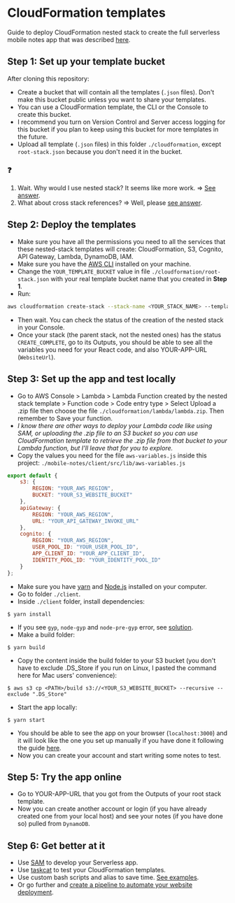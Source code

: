 # CloudFormation templates

Guide to deploy CloudFormation nested stack to create the full serverless mobile notes app that was described [here](../README.md).

## Step 1: Set up your template bucket
After cloning this repository:
- Create a bucket that will contain all the templates (`.json` files). Don't make this bucket public unless you want to share your templates.
- You can use a CloudFormation template, the CLI or the Console to create this bucket.
- I recommend you turn on Version Control and Server access logging for this bucket if you plan to keep using this bucket for more templates in the future.
- Upload all template (`.json` files) in this folder `./cloudformation`, except `root-stack.json` because you don't need it in the bucket.

### :question:
1. Wait. Why would I use nested stack? It seems like more work. => [See answer](../docs/why-nested-stack.md).
1. What about cross stack references? => Well, please [see answer](../docs/why-cross-stack.md).


## Step 2: Deploy the templates
- Make sure you have all the permissions you need to all the services that these nested-stack templates will create: CloudFormation, S3, Cognito, API Gateway, Lambda, DynamoDB, IAM.
- Make sure you have the [AWS CLI](https://docs.aws.amazon.com/cli/latest/userguide/cli-chap-install.html) installed on your machine.
- Change the `YOUR_TEMPLATE_BUCKET` value in file `./cloudformation/root-stack.json` with your real template bucket name that you created in **Step 1**.
- Run:
```bash
aws cloudformation create-stack --stack-name <YOUR_STACK_NAME> --template-body file://<PATH_TO_THE_ROOT_STACK_TEMPLATE>/root-stack.json --capabilities CAPABILITY_IAM
```
- Then wait. You can check the status of the creation of the nested stack in your Console.
- Once your stack (the parent stack, not the nested ones) has the status `CREATE_COMPLETE`, go to its Outputs, you should be able to see all the variables you need for your React code, and also YOUR-APP-URL (`WebsiteUrl`).

## Step 3: Set up the app and test locally
- Go to AWS Console > Lambda > Lambda Function created by the nested stack template > Function code > Code entry type > Select Upload a .zip file then choose the file `./cloudformation/lambda/lambda.zip`. Then remember to Save your function. 
- *I know there are other ways to deploy your Lambda code like using SAM, or uploading the .zip file to an S3 bucket so you can use CloudFormation template to retrieve the .zip file from that bucket to your Lambda function, but I'll leave that for you to explore.* 
- Copy the values you need for the file `aws-variables.js` inside this project: `./mobile-notes/client/src/lib/aws-variables.js`
```javascript
export default {
    s3: {
        REGION: "YOUR_AWS_REGION",
        BUCKET: "YOUR_S3_WEBSITE_BUCKET"
    },
    apiGateway: {
        REGION: "YOUR_AWS_REGION",
        URL: "YOUR_API_GATEWAY_INVOKE_URL"
    },
    cognito: {
        REGION: "YOUR_AWS_REGION",
        USER_POOL_ID: "YOUR_USER_POOL_ID",
        APP_CLIENT_ID: "YOUR_APP_CLIENT_ID",
        IDENTITY_POOL_ID: "YOUR_IDENTITY_POOL_ID"
    }
};
```
- Make sure you have [yarn](https://yarnpkg.com/lang/en/docs/cli/install/) and [Node.js](https://nodejs.org/en/download/package-manager/) installed on your computer. 
- Go to folder `./client`.
- Inside `./client` folder, install dependencies:
```
$ yarn install
```
- If you see `gyp`, `node-gyp` and `node-pre-gyp` error, see [solution](../docs/err/grpc.md).
- Make a build folder:
```
$ yarn build
```
- Copy the content inside the build folder to your S3 bucket (you don't have to exclude .DS_Store if you run on Linux, I pasted the command here for Mac users' convenience):
```
$ aws s3 cp <PATH>/build s3://<YOUR_S3_WEBSITE_BUCKET> --recursive --exclude ".DS_Store"
```
- Start the app locally:
```
$ yarn start
```
- You should be able to see the app on your browser (`localhost:3000`) and it will look like the one you set up manually if you have done it following the guide [here](../README.md).
- Now you can create your account and start writing some notes to test.

## Step 5: Try the app online
- Go to YOUR-APP-URL that you got from the Outputs of your root stack template. 
- Now you can create another account or login (if you have already created one from your local host) and see your notes (if you have done so) pulled from `DynamoDB`.

## Step 6: Get better at it
- Use [SAM](https://docs.aws.amazon.com/serverless-application-model/latest/developerguide/what-is-sam.html) to develop your Serverless app.
- Use [taskcat](https://github.com/aws-quickstart/taskcat) to test your CloudFormation templates.
- Use custom bash scripts and alias to save time. [See examples](../docs/bash-functions.md).
- Or go further and [create a pipeline to automate your website deployment](https://www.linkedin.com/pulse/provision-your-pipeline-automate-static-site-aws-viet-nguyen/).
